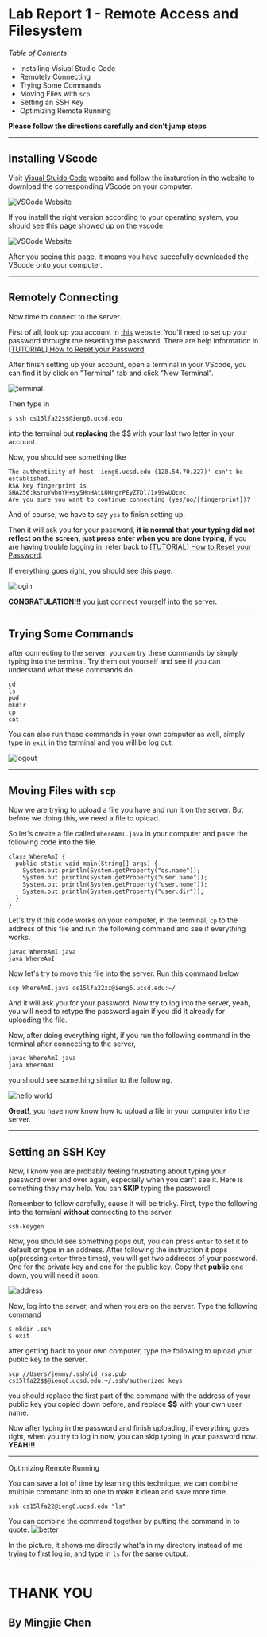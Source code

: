 # Lab Report 1 - Remote Access and Filesystem
*Table of Contents*
- Installing Visiual Studio Code
- Remotely Connecting
- Trying Some Commands
- Moving Files with `scp`
- Setting an SSH Key
- Optimizing Remote Running

**Please follow the directions carefully and don't jump steps**

---

## Installing VScode
Visit [Visual Stuido Code](https://code.visualstudio.com/) website and follow the insturction in the website to download the corresponding VScode on your computer.

![VSCode Website](vscode.png)

If you install the right version according to your operating system, you should see this page showed up on the vscode.

![VSCode Website](vscode2.png)

After you seeing this page, it means you have succefully downloaded the VScode onto your computer. 

---

## Remotely Connecting
Now time to connect to the server. 

First of all, look up you account in [this](https://sdacs.ucsd.edu/~icc/index.php) website. You'll need to set up your password throught the resetting the password. There are help information in [[TUTORIAL] How to Reset your Password](https://docs.google.com/document/d/1hs7CyQeh-MdUfM9uv99i8tqfneos6Y8bDU0uhn1wqho/edit).

After finish setting up your account, open a terminal in your VScode, you can find it by click on "Terminal" tab and click "New Terminal".

![terminal](terminal.png)

Then type in 
```
$ ssh cs15lfa22$$@ieng6.ucsd.edu
```
 into the terminal but **replacing** the $$ with your last two letter in your account. 

Now, you should see something like 
```
The authenticity of host 'ieng6.ucsd.edu (128.54.70.227)' can't be established.
RSA key fingerprint is SHA256:ksruYwhnYH+sySHnHAtLUHngrPEyZTDl/1x99wUQcec.
Are you sure you want to continue connecting (yes/no/[fingerprint])? 
```
And of course, we have to say `yes` to finish setting up. 

Then it will ask you for your password, **it is normal that your typing did not reflect on the screen, just press enter when you are done typing**, if you are having trouble logging in, refer back to [[TUTORIAL] How to Reset your Password](https://docs.google.com/document/d/1hs7CyQeh-MdUfM9uv99i8tqfneos6Y8bDU0uhn1wqho/edit).

If everything goes right, you should see this page.

![login](login.png)

**CONGRATULATION!!!** you just connect yourself into the server.

---

## Trying Some Commands

after connecting to the server, you can try these commands by simply typing into the terminal. Try them out yourself and see if you can understand what these commands do. 

```
cd
ls
pwd
mkdir
cp
cat
```

You can also run these commands in your own computer as well, simply type in `exit` in the terminal and you will be log out. 

![logout](logout.png)

---

## Moving Files with `scp`
Now we are trying to upload a file you have and run it on the server. But before we doing this, we need a file to upload. 

So let's create a file called `WhereAmI.java` in your computer and paste the following code into the file. 
```
class WhereAmI {
  public static void main(String[] args) {
    System.out.println(System.getProperty("os.name"));
    System.out.println(System.getProperty("user.name"));
    System.out.println(System.getProperty("user.home"));
    System.out.println(System.getProperty("user.dir"));
  }
}
```
Let's try if this code works on your computer, in the terminal, `cp` to the address of this file and run the following command and see if everything works.
```
javac WhereAmI.java
java WhereAmI
```

Now let's try to move this file into the server. Run this command below

```
scp WhereAmI.java cs15lfa22zz@ieng6.ucsd.edu:~/
```

And it will ask you for your password. Now try to log into the server, yeah, you will need to retype the password again if you did it already for uploading the file. 

Now, after doing everything right, if you run the following command in the terminal after connecting to the server, 
```
javac WhereAmI.java
java WhereAmI
```
you should see something similar to the following.

![hello world](hello.png)

**Great!**, you have now know how to upload a file in your computer into the server. 

---

## Setting an SSH Key
Now, I know you are probably feeling frustrating about typing your password over and over again, especially when you can't see it. Here is something they may help. You can **SKIP** typing the password!

Remember to follow carefully, cause it will be tricky. First, type the following into the termianl **without** connecting to the server.
```
ssh-keygen
```
Now, you should see something pops out, you can press `enter` to set it to default or type in an address. After following the instruction it pops up(pressing `enter` three times), you will get two addreess of your password. One for the private key and one for the public key. Copy that **public** one down, you will need it soon. 

![address](address.png)

Now, log into the server, and when you are on the server. Type the following command
```
$ mkdir .ssh
$ exit
```

after getting back to your own computer, type the following to upload your public key to the server.

```
scp //Users/jemmy/.ssh/id_rsa.pub cs15lfa22$$@ieng6.ucsd.edu:~/.ssh/authorized_keys
```

you should replace the first part of the command with the address of your public key you copied down before, and replace **$$** with your own user name. 

Now after typing in the password and finish uploading, if everything goes right, when you try to log in now, you can skip typing in your password now. **YEAH!!!**

---

Optimizing Remote Running

You can save a lot of time by learning this technique, we can combine multiple command into to one to make it clean and save more time. 
```
ssh cs15lfa22@ieng6.ucsd.edu "ls"
```
You can combine the command together by putting the command in to quote. 
![better](better.png)

In the picture, it shows me directly what's in my directory instead of me trying to first log in, and type in `ls` for the same output. 

---
# THANK YOU
## By Mingjie Chen